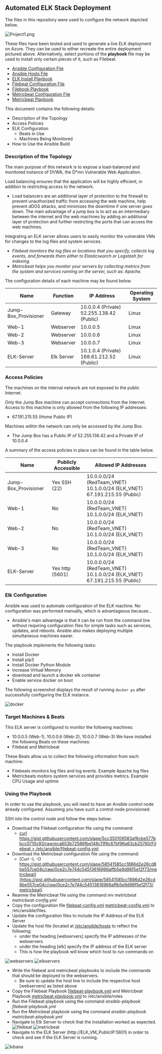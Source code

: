 ## Automated ELK Stack Deployment

The files in this repository were used to configure the network depicted below.

![Project1.png](Diagrams/Project1.png)

These files have been tested and used to generate a live ELK deployment on Azure. They can be used to either recreate the entire deployment pictured above. Alternatively, select portions of the **playbook** file may be used to install only certain pieces of it, such as Filebeat.

  - [Ansible Configuration File](Ansible/ansible.cfg)
  - [Ansible Hosts File](Ansible/hosts)
  - [ELK Install Playbook](Ansible/install_elk.yml)
  - [Filebeat Configuration File](Ansible/filebeat-config.yml)
  - [Filebook Playbook](Ansible/filebeat-playbook.yml)
  - [Metricbeat Configuration File](Ansible/metricbeat-config.yml)
  - [Metricbeat Playbook](Ansible/metricbeat-playbook.yml)
 
 
This document contains the following details:
- Description of the Topology
- Access Policies
- ELK Configuration
  - Beats in Use
  - Machines Being Monitored
- How to Use the Ansible Build


### Description of the Topology

The main purpose of this network is to expose a load-balanced and monitored instance of DVWA, the D*mn Vulnerable Web Application.

Load balancing ensures that the application will be highly efficient, in addition to restricting access to the network.
- Load balancers are an additional layer of protection to the firewall to prevent unauthorized traffic from accessing the web machine, help prevent dDOS attacks, and minimizes the downtime if one server goes down. The main advantage of a jump box is to act as an intermediary between the internet and the web machines by adding an additional layer of protection and further restricting the ports that can access the web machines.

Integrating an ELK server allows users to easily monitor the vulnerable VMs for changes to the log files and system services.
- _Filebeat monitors the log files or locations that you specify, collects log events, and forwards them either to Elasticsearch or Logstash for indexing._
- _Metricbeat helps you monitor your servers by collecting metrics from the system and services running on the server, such as: Apache._

The configuration details of each machine may be found below.

| Name                 | Function   | IP Address                                | Operating System |
|----------------------|------------|-------------------------------------------|------------------|
| Jump-Box_Provisioner | Gateway    | 10.0.0.4 (Private) 52.255.138.42 (Public) | Linux            |
| Web-1                | Webserver  | 10.0.0.5                                  | Linux            |
| Web-2                | Webserver  | 10.0.0.6                                  | Linux            |
| Web-3                | Webserver  | 10.0.0.7                                  | Linux            |
| ELK-Server           | Elk Server | 10.1.0.4 (Private) 168.61.212.52 (Public) | Linux            |

### Access Policies

The machines on the internal network are not exposed to the public Internet. 

Only the Jump Box machine can accept connections from the Internet. Access to this machine is only allowed from the following IP addresses:
- 67.191.215.55 (Home Public IP)

Machines within the network can only be accessed by the Jump Box.
- The Jump Box has a Public IP of 52.255.138.42 and a Private IP of 10.0.0.4

A summary of the access policies in place can be found in the table below.

| Name                 | Publicly Accessible | Allowed IP Addresses                                                     |
|----------------------|---------------------|--------------------------------------------------------------------------|
| Jump-Box_Provisioner | Yes SSH (22)        | 10.0.0.0/24 (RedTeam_VNET) 10.1.0.0/24 (ELK_VNET) 67.191.215.55 (Public) |
| Web-1                | No                  | 10.0.0.0/24 (RedTeam_VNET) 10.1.0.0/24 (ELK_VNET)                        |
| Web-2                | No                  | 10.0.0.0/24 (RedTeam_VNET) 10.1.0.0/24 (ELK_VNET)                        |
| Web-3                | No                  | 10.0.0.0/24 (RedTeam_VNET) 10.1.0.0/24 (ELK_VNET)                        |
| ELK-Server           | Yes http (5601)     | 10.0.0.0/24 (RedTeam_VNET) 10.1.0.0/24 (ELK_VNET) 67.191.215.55 (Public) |

### Elk Configuration

Ansible was used to automate configuration of the ELK machine. No configuration was performed manually, which is advantageous because...
- Ansible's main advantage is that it can be run from the command line without requiring configuration files for simple tasks such as services, updates, and reboots. Ansible also makes deploying multiple simultaneous machines easier.

The playbook implements the following tasks:
- Install Docker
- Install pip3
-	Install Docker Python Module
-	Increase Virtual Memory
-	download and launch a docker elk container
-	Enable service docker on boot

The following screenshot displays the result of running `docker ps` after successfully configuring the ELK instance.

![docker](Images/docker_ps.png)

### Target Machines & Beats
This ELK server is configured to monitor the following machines:
- 10.0.0.5 (Web-1), 10.0.0.6 (Web-2), 10.0.0.7 (Web-3) 
We have installed the following Beats on these machines:
- Filebeat and Metricbeat

These Beats allow us to collect the following information from each machine:
- Filebeats monitors log files and log events.  Example Apache log files 
- Metricbeats moitors system services and provides metrics. Example CPU Usage and uptime

### Using the Playbook
In order to use the playbook, you will need to have an Ansible control node already configured. Assuming you have such a control node provisioned: 

SSH into the control node and follow the steps below:
- Download the Filebeat configuration file using the command:
  - [curl https://gist.githubusercontent.com/slape/5cc350109583af6cbe577bbcc0710c93/raw/eca603b72586fbe148c11f9c87bf96a63cb25760/Filebeat > /etc/ansible/filebeat-config.yml](https://gist.githubusercontent.com/slape/5cc350109583af6cbe577bbcc0710c93/raw/eca603b72586fbe148c11f9c87bf96a63cb25760/Filebeat)
- Download the Metricbeat configuration file using the command:
  - [Curl -L -O https://gist.githubusercontent.com/slape/58541585cc1886d2e26cd8be557ce04c/raw/0ce2c7e744c54513616966affb5e9d96f5e12f73/metricbeat](https://gist.githubusercontent.com/slape/58541585cc1886d2e26cd8be557ce04c/raw/0ce2c7e744c54513616966affb5e9d96f5e12f73/metricbeat)
- Reanme the Metricbeat file using the command *mv metricbeat metricbeat-config.yml*
- Copy the configuration file [filebeat-config.yml](Ansible/filebeat-config.yml) [metricbeat-config.yml](Ansible/metricbeat-config.yml) to /etc/ansible/files.
- Update the configuration files to include the IP Address of the ELK Server
- Update the host file (located at [/etc/ansible/hosts](Ansible/hosts) to reflect the following: 
  - under the heading [webservers] specify the IP addresses of the webservers 
  - under the heading [elk] specify the IP address of the ELK server 
  - This is how the playbook will know which host to run commands on

![webservers](Images/webservers.png)
![elkservers](Images/elkservers.png) 
- Write the filebeat and metricbeat playbooks to include the commands that should be deployed to the webservers.
  - Be sure to update the host line to include the respective host [webservers] as listed above
- Copy the Filebeat Playbook [filebeat-playbook.yml](Ansible/filebeat-playbook.yml) and Metricbeat Playbook [metricbeat-playbook.yml](Ansible/metricbeat-playbook.yml) to /etc/ansible/roles 
- Run the Filebeat playbook using the command *ansible-playbook filebeat-playbook.yml*
- Run the Metricbeat playbook using the command *ansible-playbook metricbeat-playbook.yml*
- Navigate to Elk Server to check that the installation worked as expected.
![filebeat](Images/filebeat.png)
![metricbeat](Images/metricbeat.png)
- Navigate to the ELK Server (http://ELK_VM_PublicIP:5601) in order to check and see if the ELK Server is running.

![kibana](Images/kibana.png)
